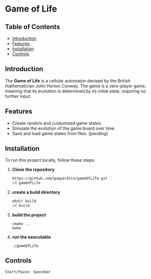 # Game of Life

## Table of Contents
- [Introduction](#introduction)
- [Features](#features)
- [Installation](#installation)
- [Controls](#controls)

## Introduction
The **Game of Life** is a cellular automaton devised by the British mathematician John Horton Conway. The game is a zero-player game, meaning that its evolution is determined by its initial state, requiring no further input.

## Features
- Create random and customized game states.
- Simulate the evolution of the game board over time.
- Save and load game states from files. (pending)

## Installation
To run this project locally, follow these steps:

1. **Clone the repository**
    ```bash
    https://github.com/guepardito/gameOfLife.git
    cd gameOfLife
    ```

2. **create a build directory**
    ```bash
    mkdir build
    cd build
    ```

3. **build the project**
    ```
    cmake ..
    make
    ```

3. **run the executable**
    ```
    ./gameOfLife
    ```

## Controls

    Start/Pause: Spacebar